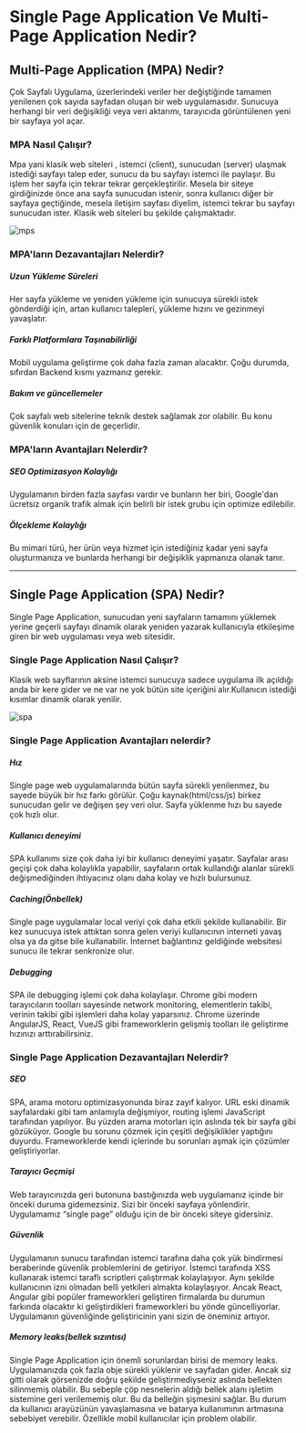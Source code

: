 <h1>Single Page Application Ve Multi-Page Application Nedir?</h1>


<h2>Multi-Page Application (MPA) Nedir?</h2>

Çok Sayfalı Uygulama, üzerlerindeki veriler her değiştiğinde tamamen yenilenen çok sayıda sayfadan oluşan bir web uygulamasıdır. Sunucuya herhangi bir veri değişikliği veya veri aktarımı, tarayıcıda görüntülenen yeni bir sayfaya yol açar.


<h3>MPA Nasıl Çalışır?</h3>

Mpa yani klasik web siteleri , istemci (client), sunucudan (server) ulaşmak istediği sayfayı talep eder, sunucu da bu sayfayı istemci ile paylaşır. Bu işlem her sayfa için tekrar tekrar gerçekleştirilir. Mesela bir siteye girdiğinizde önce ana sayfa sunucudan istenir, sonra kullanıcı diğer bir sayfaya geçtiğinde, mesela iletişim sayfası diyelim, istemci tekrar bu sayfayı sunucudan ister. Klasik web siteleri bu şekilde çalışmaktadır.

![mps](https://user-images.githubusercontent.com/68124208/225749711-c9720803-795a-4b98-b53c-bbe3d99faa8b.jpg)

<h3>MPA'ların Dezavantajları Nelerdir?</h3>
<h5>Uzun Yükleme Süreleri </h5>
Her sayfa yükleme ve yeniden yükleme için sunucuya sürekli istek gönderdiği için, artan kullanıcı talepleri, yükleme hızını ve gezinmeyi yavaşlatır.
<h5>Farklı Platformlara Taşınabilirliği</h5>
Mobil uygulama geliştirme çok daha fazla zaman alacaktır. Çoğu durumda, sıfırdan Backend kısmı yazmanız gerekir.
<h5>Bakım ve güncellemeler</h5>
Çok sayfalı web sitelerine teknik destek sağlamak zor olabilir. Bu konu güvenlik konuları için de geçerlidir.
<h3>MPA'ların Avantajları Nelerdir?</h3>
<h5>SEO Optimizasyon Kolaylığı</h5>
Uygulamanın birden fazla sayfası vardır ve bunların her biri, Google'dan ücretsiz organik trafik almak için belirli bir istek grubu için optimize edilebilir.
<h5>Ölçekleme Kolaylığı</h5>
Bu mimari türü, her ürün veya hizmet için istediğiniz kadar yeni sayfa oluşturmanıza ve bunlarda herhangi bir değişiklik yapmanıza olanak tanır.
<hr/>
<h2>Single Page Application (SPA) Nedir?</h2>

Single Page Application, sunucudan yeni sayfaların tamamını yüklemek yerine geçerli sayfayı dinamik olarak yeniden yazarak kullanıcıyla etkileşime giren bir web uygulaması veya web sitesidir.
<h3>Single Page Application Nasıl Çalışır?</h3>
Klasik web sayflarının aksine istemci sunucuya sadece uygulama ilk açıldığı anda bir kere gider ve ne var ne yok bütün site içeriğini alır.Kullanıcın istediği kısımlar dinamik olarak yenilir.

![spa](https://user-images.githubusercontent.com/68124208/225750899-0a9ac75b-e988-4816-8188-97645a75a527.jpg)
<h3>Single Page Application Avantajları nelerdir?</h3>
<h5>Hız</h5>
Single page web uygulamalarında bütün sayfa sürekli yenilenmez, bu sayede büyük bir hız farkı görülür. Çoğu kaynak(html/css/js) birkez sunucudan gelir ve değişen şey veri olur. Sayfa yüklenme hızı bu sayede çok hızlı olur.
<h5>Kullanıcı deneyimi</h5>
SPA kullanımı size çok daha iyi bir kullanıcı deneyimi yaşatır. Sayfalar arası geçişi çok daha kolaylıkla yapabilir, sayfaların ortak kullandığı alanlar sürekli değişmediğinden ihtiyacınız olanı daha kolay ve hızlı bulursunuz.
<h5>Caching(Önbellek)</h5>
Single page uygulamalar local veriyi çok daha etkili şekilde kullanabilir. Bir kez sunucuya istek attıktan sonra gelen veriyi kullanıcının interneti yavaş olsa ya da gitse bile kullanabilir. İnternet bağlantınız geldiğinde websitesi sunucu ile tekrar senkronize olur.
<h5>Debugging</h5>
SPA ile debugging işlemi çok daha kolaylaşır. Chrome gibi modern tarayıcıların toolları sayesinde network monitoring, elementlerin takibi, verinin takibi gibi işlemleri daha kolay yaparsınız. Chrome üzerinde AngularJS, React, VueJS gibi frameworklerin gelişmiş toolları ile geliştirme hızınızı arttırabilirsiniz.

<h3>Single Page Application Dezavantajları Nelerdir?</h3>
<h5>SEO</h5>
SPA, arama motoru optimizasyonunda biraz zayıf kalıyor. URL eski dinamik sayfalardaki gibi tam anlamıyla değişmiyor, routing işlemi JavaScript tarafından yapılıyor. Bu yüzden arama motorları için aslında tek bir sayfa gibi gözüküyor. Google bu sorunu çözmek için çeşitli değişiklikler yaptığını duyurdu. Frameworklerde kendi içlerinde bu sorunları aşmak için çözümler geliştiriyorlar.
<h5>Tarayıcı Geçmişi</h5>
Web tarayıcınızda geri butonuna bastığınızda web uygulamanız içinde bir önceki duruma gidemezsiniz. Sizi bir önceki sayfaya yönlendirir. Uygulamamız “single page” olduğu için de bir önceki siteye gidersiniz.
<h5>Güvenlik</h5>
Uygulamanın sunucu tarafından istemci tarafına daha çok yük bindirmesi beraberinde güvenlik problemlerini de getiriyor. İstemci tarafında XSS kullanarak istemci taraflı scriptleri çalıştırmak kolaylaşıyor. Aynı şekilde kullanıcının izni olmadan belli yetkileri almakta kolaylaşıyor. Ancak React, Angular gibi popüler frameworkleri geliştiren firmalarda bu durumun farkında olacaktır ki geliştirdikleri frameworkleri bu yönde güncelliyorlar. Uygulamanın güvenliğinde geliştiricinin yani sizin de öneminiz artıyor.
<h5>Memory leaks(bellek sızıntısı)</h5>
Single Page Application için önemli sorunlardan birisi de memory leaks. Uygulamanızda çok fazla obje sürekli yüklenir ve sayfadan gider. Ancak siz gitti olarak görsenizde doğru şekilde geliştirmediyseniz aslında bellekten silinmemiş olabilir. Bu sebeple çöp nesnelerin aldığı bellek alanı işletim sistemine geri verilememiş olur. Bu da belleğin şişmesini sağlar. Bu durum da kullanıcı arayüzünün yavaşlamasına ve batarya kullanımının artmasına sebebiyet verebilir. Özellikle mobil kullanıcılar için problem olabilir.

